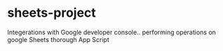 # sheets-project
Integerations with Google developer console.. performing operations on google Sheets thorough App Script

